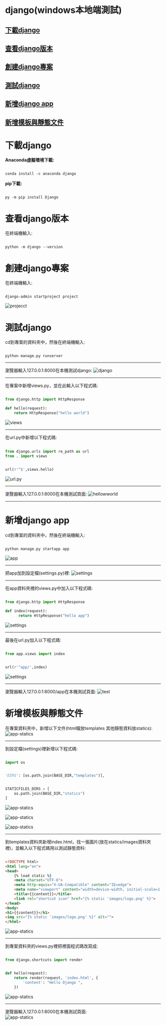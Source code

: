 # **django(windows本地端測試)**


## [下載django](#1)
## [查看django版本](#2)
## [創建django專案](#3)
## [測試django](#4)
## [新增django app](#5)
## [新增模板與靜態文件](#6)

<h1 id="1">
 下載django
</h1>
 

 __Anaconda虛擬環境下載:__
```shell

conda install -c anaconda django

```

 __pip下載:__
```shell

py -m pip install Django

```

<h1 id="2">
 查看django版本
</h1>


在終端機輸入:
```shell 

python -m django --version 

```

<h1 id="3">
 創建django專案
</h1>


 在終端機輸入:
```shell

django-admin startproject project

```

 ![projecct](images/project.png)

<h1 id="4">
 測試django
</h1>


cd到專案的資料夾中，然後在終端機輸入:
```shell

python manage.py runserver

```
--- 
瀏覽器輸入127.0.0.1:8000在本機測試django:
![django](images/django.png)

---
在專案中新增views.py，並在此輸入以下程式碼:
```py

from django.http import HttpResponse

def hello(request):
    return HttpResponse("hello world")

```
![views](/images/views.png)

---
在url.py中新增以下程式碼:  
```py
 
from django.urls import re_path as url
from . import views

```
```py
 
url(r'^$',views.hello)

```
![url.py](/images/urls.py.png)

---
瀏覽器輸入127.0.0.1:8000在本機測試頁面:
![hellowworld](/images/helloworld.png)

---

<h1 id="5">
 新增django app
</h1>



cd到專案的資料夾中，然後在終端機輸入:
```shell

python manage.py startapp app

```
 ![app](images/app.png)

---
把app加到設定檔(settings.py)裡:
![settings](images/app-settings.png)

---
在app資料夾裡的views.py中加入以下程式碼:
```py

from django.http import HttpResponse

def index(request):
      return HttpResponse("hello app")

```
![settings](images/app-views.png)

---
最後在url.py加入以下程式碼:    
```py

from app.views import index

```
```py

url(r'^app/',index)

```
![settings](images/app-url.png)

---
瀏覽器輸入127.0.0.1:8000/app在本機測試頁面:
![test](images/app-test.png)

<h1 id="6">
 新增模板與靜態文件
</h1>



在專案資料夾中，新增以下文件(html檔放templates 其他靜態資料放statics):  
![app-statics](images/statics.png)

---
到設定檔(settings)裡新增以下程式碼:  
```py

import os

```
```py

'DIRS': [os.path.join(BASE_DIR,"templates")],

```
```py

STATICFILES_DIRS = [
    os.path.join(BASE_DIR,"statics")
]

```
![app-statics](images/import-os.png)

![app-statics](images/statics-settings.png)

![app-statics](images/templates-settings.png)

---
到templates資料夾新增index.html，找一張圖片(放在statics/images資料夾裡)，並輸入以下程式碼用以測試靜態資料:  
```html

<!DOCTYPE html>
<html lang="en">
<head>
    {% load static %}
    <meta charset="UTF-8">
    <meta http-equiv="X-UA-Compatible" content="IE=edge">
    <meta name="viewport" content="width=device-width, initial-scale=1.0">
    <title>{{content}}</title>
    <link rel="shortcut icon" href="{% static 'images/logo.png' %}">
</head>
<body>
<h1>{{content}}</h1>
<img src="{% static 'images/logo.png' %}" alt="">
</html>

```
![app-statics](images/index.html.png)

---
到專案資料夾的views.py裡把裡面程式碼改寫成:
```py

from django.shortcuts import render


def hello(request):
    return render(request, 'index.html', {
        'content': "Hello Django ",
    })

```
![app-statics](images/templates-views.png)

---
瀏覽器輸入127.0.0.1:8000在本機測試頁面:  
![app-statics](images/HelloDjango.png)


